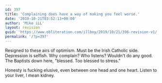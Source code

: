 ```yaml
---
id: 397
title: 'Complaining does have a way of making you feel worse.'
date: '2019-10-21T03:52:13+00:00'
author: 'Mike iLL'
layout: revision
guid: 'https://www.obliteration.com/illboy/2019/10/21/396-revision-v1/'
permalink: '/?p=397'
---
```


<!-- wp:paragraph -->
<p>Resigned to these airs of optimism. Must be the Irish Catholic side. Depression is selfish. Why complain? Who listens? Wouldn't do any good. The Baptists down here, "blessed. Too blessed to stress."</p>
<!-- /wp:paragraph -->

<!-- wp:paragraph -->
<p>Honesty is fucking elusive, even between one head and one heart. Listen to your liver, I mean kidney.</p>
<!-- /wp:paragraph -->